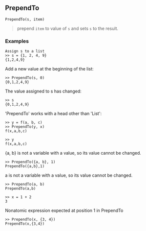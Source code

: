 ## PrependTo

```
PrependTo(s, item)
```

> prepend `item` to value of `s` and sets `s` to the result.

### Examples
```   
Assign s to a list    
>> s = {1, 2, 4, 9}    
{1,2,4,9}   
```

Add a new value at the beginning of the list:   
```  
>> PrependTo(s, 0)    
{0,1,2,4,9}   
```
 
The value assigned to s has changed:     
```
>> s    
{0,1,2,4,9}
```
 
'PrependTo' works with a head other than 'List':
```    
>> y = f(a, b, c)    
>> PrependTo(y, x)    
f(x,a,b,c)  
 
>> y    
f(x,a,b,c) 
```

{a, b} is not a variable with a value, so its value cannot be changed. 
```
>> PrependTo({a, b}, 1)    
PrependTo({a,b},1)   
```

a is not a variable with a value, so its value cannot be changed.
```
>> PrependTo(a, b)     
PrependTo(a,b)
```
  
```
>> x = 1 + 2    
3
```

Nonatomic expression expected at position 1 in PrependTo
```
>> PrependTo(x, {3, 4})      
PrependTo(x,{3,4})    
```